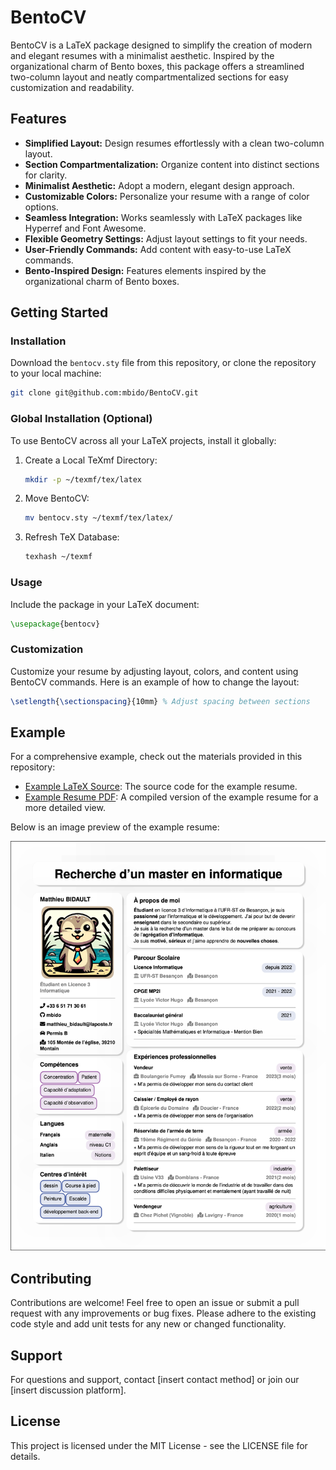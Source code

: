 # BentoCV

BentoCV is a LaTeX package designed to simplify the creation of modern and elegant resumes with a minimalist aesthetic. Inspired by the organizational charm of Bento boxes, this package offers a streamlined two-column layout and neatly compartmentalized sections for easy customization and readability.

## Features

- **Simplified Layout:** Design resumes effortlessly with a clean two-column layout.
- **Section Compartmentalization:** Organize content into distinct sections for clarity.
- **Minimalist Aesthetic:** Adopt a modern, elegant design approach.
- **Customizable Colors:** Personalize your resume with a range of color options.
- **Seamless Integration:** Works seamlessly with LaTeX packages like Hyperref and Font Awesome.
- **Flexible Geometry Settings:** Adjust layout settings to fit your needs.
- **User-Friendly Commands:** Add content with easy-to-use LaTeX commands.
- **Bento-Inspired Design:** Features elements inspired by the organizational charm of Bento boxes.

## Getting Started

### Installation

Download the `bentocv.sty` file from this repository, or clone the repository to your local machine:

```bash
git clone git@github.com:mbido/BentoCV.git
```

### Global Installation (Optional)

To use BentoCV across all your LaTeX projects, install it globally:

1. Create a Local TeXmf Directory:
    ```bash
    mkdir -p ~/texmf/tex/latex
    ```
2. Move BentoCV:
    ```bash
    mv bentocv.sty ~/texmf/tex/latex/
    ```
3. Refresh TeX Database:
    ```bash
    texhash ~/texmf
    ```

### Usage

Include the package in your LaTeX document:

```tex
\usepackage{bentocv}
```

### Customization

Customize your resume by adjusting layout, colors, and content using BentoCV commands. Here is an example of how to change the layout:

```tex
\setlength{\sectionspacing}{10mm} % Adjust spacing between sections
```

## Example

For a comprehensive example, check out the materials provided in this repository:

- [Example LaTeX Source](example/example.tex): The source code for the example resume.
- [Example Resume PDF](example/example.pdf): A compiled version of the example resume for a more detailed view.

Below is an image preview of the example resume:

![Example Resume](example/images/example.png)


## Contributing

Contributions are welcome! Feel free to open an issue or submit a pull request with any improvements or bug fixes. Please adhere to the existing code style and add unit tests for any new or changed functionality.

## Support

For questions and support, contact [insert contact method] or join our [insert discussion platform].

## License

This project is licensed under the MIT License - see the LICENSE file for details.
